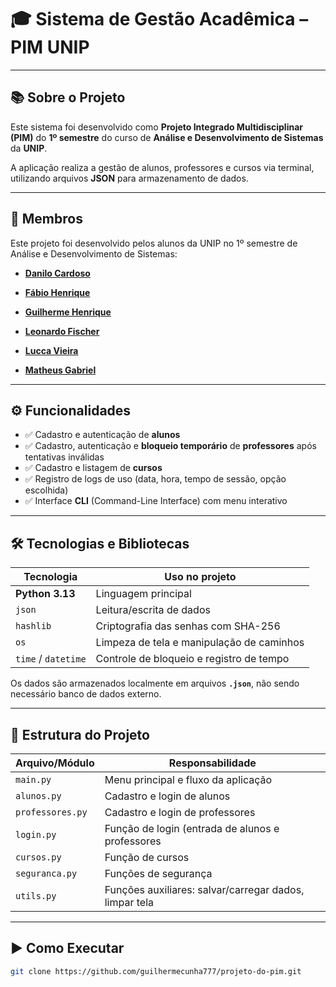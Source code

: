 
# 🎓 Sistema de Gestão Acadêmica – PIM UNIP

---

## 📚 Sobre o Projeto

Este sistema foi desenvolvido como **Projeto Integrado Multidisciplinar (PIM)** do **1º semestre** do curso de **Análise e Desenvolvimento de Sistemas** da **UNIP**.  

A aplicação realiza a gestão de alunos, professores e cursos via terminal, utilizando arquivos **JSON** para armazenamento de dados.

---

##  👥 Membros

Este projeto foi desenvolvido pelos alunos da UNIP no 1º semestre de Análise e Desenvolvimento de Sistemas:

-   [**Danilo Cardoso**](https://github.com/HenriTwo)
    
-   [**Fábio Henrique**](https://github.com/FabioHenrique9614)
    
-   [**Guilherme Henrique**](https://github.com/guilhermecunha777)
    
-   [**Leonardo Fischer**](https://github.com/LFischer2)
    
-   [**Lucca Vieira**](https://github.com/luccavsn)
    
-   [**Matheus Gabriel**](https://github.com/matheussteck)

---

## ⚙️ Funcionalidades

- ✅ Cadastro e autenticação de **alunos**  
- ✅ Cadastro, autenticação e **bloqueio temporário** de **professores** após tentativas inválidas  
- ✅ Cadastro e listagem de **cursos**  
- ✅ Registro de logs de uso (data, hora, tempo de sessão, opção escolhida)  
- ✅ Interface **CLI** (Command-Line Interface) com menu interativo  

---

## 🛠 Tecnologias e Bibliotecas

| Tecnologia | Uso no projeto |
|------------|----------------|
| **Python 3.13** | Linguagem principal |
| `json` | Leitura/escrita de dados |
| `hashlib` | Criptografia das senhas com SHA-256 |
| `os` | Limpeza de tela e manipulação de caminhos |
| `time` / `datetime` | Controle de bloqueio e registro de tempo |

Os dados são armazenados localmente em arquivos **`.json`**, não sendo necessário banco de dados externo.

---

## 📁 Estrutura do Projeto

| Arquivo/Módulo | Responsabilidade |
|----------------|------------------|
| `main.py` | Menu principal e fluxo da aplicação |
| `alunos.py` | Cadastro e login de alunos |
| `professores.py` | Cadastro e login de professores |
| `login.py` | Função de login (entrada de alunos e professores |
| `cursos.py`| Função de cursos |
| `seguranca.py`| Funções de segurança |
| `utils.py` | Funções auxiliares: salvar/carregar dados, limpar tela |

---

## ▶️ Como Executar

```bash
git clone https://github.com/guilhermecunha777/projeto-do-pim.git

